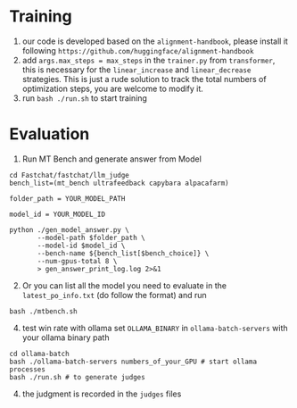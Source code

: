 # Training

1. our code is developed based on the `alignment-handbook`, please install it following `https://github.com/huggingface/alignment-handbook`
2. add `args.max_steps = max_steps` in the `trainer.py` from `transformer`, this is necessary for the `linear_increase` and `linear_decrease` strategies. This is just a rude solution to track the total numbers of optimization steps, you are welcome to modify it.
3. run `bash ./run.sh` to start training

# Evaluation

1. Run MT Bench and generate answer from Model 
 ```Shell
cd Fastchat/fastchat/llm_judge
bench_list=(mt_bench ultrafeedback capybara alpacafarm)

folder_path = YOUR_MODEL_PATH

model_id = YOUR_MODEL_ID

python ./gen_model_answer.py \
        --model-path $folder_path \
        --model-id $model_id \
        --bench-name ${bench_list[$bench_choice]} \
        --num-gpus-total 8 \
        > gen_answer_print_log.log 2>&1

```
2. Or you can list all the model you need to evaluate in the `latest_po_info.txt` (do follow the format) and run
 ```Shell
bash ./mtbench.sh
``` 
4. test win rate with ollama
set `OLLAMA_BINARY` in `ollama-batch-servers` with your ollama binary path
 ```Shell
 cd ollama-batch
 bash ./ollama-batch-servers numbers_of_your_GPU # start ollama processes
 bash ./run.sh # to generate judges
```
4. the judgment is recorded in the `judges` files
